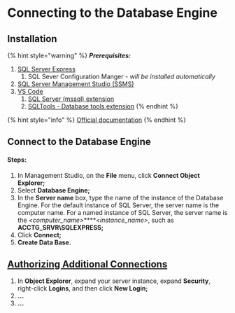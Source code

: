 # Connecting to the Database Engine

## Installation

{% hint style="warning" %}
_**Prerequisites:**_

1. [SQL Server Express](https://www.microsoft.com/en-us/sql-server/sql-server-downloads) 
   1. SQL Sever Configuration Manger _- will be installed automatically_
2. [SQL Server Management Studio \(SSMS\)](https://docs.microsoft.com/en-us/sql/ssms/download-sql-server-management-studio-ssms?view=sql-server-ver15)
3. [VS Code](https://code.visualstudio.com/download)
   1. [SQL Server \(mssql\) extension](https://marketplace.visualstudio.com/items?itemName=ms-mssql.mssql)
   2. [SQLTools - Database tools extension](https://marketplace.visualstudio.com/items?itemName=mtxr.sqltools) 
{% endhint %}

{% hint style="info" %}
[Official documentation](https://docs.microsoft.com/en-us/sql/relational-databases/lesson-1-connecting-to-the-database-engine?view=sql-server-ver15)
{% endhint %}

## Connect to the Database Engine

#### Steps:

1.  In Management Studio, on the **File** menu, click **Connect Object Explorer;**
2.  Select **Database Engine;**
3.  In the **Server name** box, type the name of the instance of the Database Engine. For the default instance of SQL Server, the server name is the computer name. For a named instance of SQL Server, the server name is the _&lt;computer\_name&gt;_**\**_&lt;instance\_name&gt;_, such as **ACCTG\_SRVR\SQLEXPRESS;**
4. Click **Connect;**
5. **Create Data Base.**

## [Authorizing Additional Connections](https://docs.microsoft.com/en-us/sql/relational-databases/lesson-1-connecting-to-the-database-engine?view=sql-server-ver15#additional)

1.  In **Object Explorer**, expand your server instance, expand **Security**, right-click **Logins**, and then click **New Login;**
2. **...**
3. **...**

